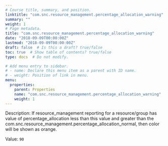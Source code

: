 ```yaml
---
# Course title, summary, and position.
linktitle: "com.snc.resource_management.percentage_allocation_warning"
summary: ""
weight: 1
# Page metadata.
title: "com.snc.resource_management.percentage_allocation_warning"
date: "2018-09-09T00:00:00Z"
lastmod: "2018-09-09T00:00:00Z"
draft: false  # Is this a draft? true/false
toc: true  # Show table of contents? true/false
type: docs  # Do not modify.

# Add menu entry to sidebar.
# - name: Declare this menu item as a parent with ID name.
# - weight: Position of link in menu.
menu:
  properties:
    parent: Properties
    name: "com.snc.resource_management.percentage_allocation_warning"
    weight: 1
---
```


Description: If resource_management reporting for a resource/group has value of percentage_allocation less than this value and greater than the com.snc.resource_management.percentage_allocation_normal, then color will be shown as orange.


Value: `90`